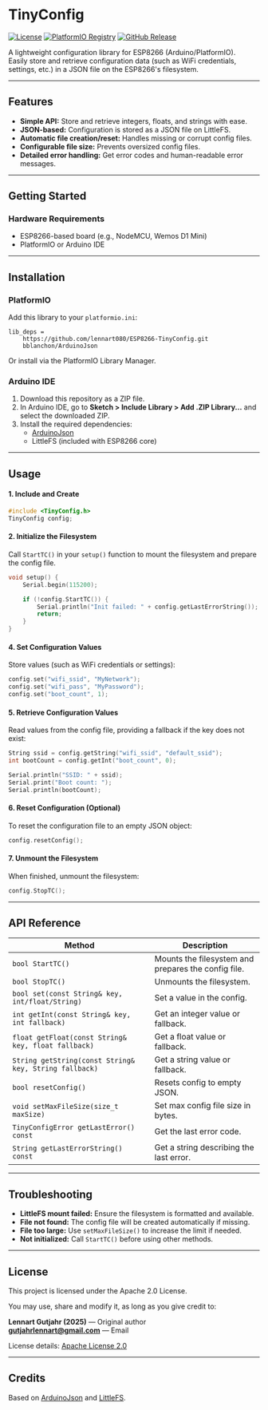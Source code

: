 # TinyConfig
[![License](https://img.shields.io/github/license/lennart080/ESP8266-TinyConfig?color=blue)](https://github.com/lennart080/ESP8266-TinyConfig/blob/main/LICENSE)
[![PlatformIO Registry](https://badgen.net/badge/PlatformIO/Available/green?icon=platformio)](https://registry.platformio.org/libraries/lennart080/ESP8266-TinyConfig)
[![GitHub Release](https://img.shields.io/github/v/release/lennart080/ESP8266-TinyConfig)](https://github.com/lennart080/ESP8266-TinyConfig/releases)

A lightweight configuration library for ESP8266 (Arduino/PlatformIO).  
Easily store and retrieve configuration data (such as WiFi credentials, settings, etc.) in a JSON file on the ESP8266's filesystem.

---

## Features

- **Simple API:** Store and retrieve integers, floats, and strings with ease.
- **JSON-based:** Configuration is stored as a JSON file on LittleFS.
- **Automatic file creation/reset:** Handles missing or corrupt config files.
- **Configurable file size:** Prevents oversized config files.
- **Detailed error handling:** Get error codes and human-readable error messages.

---

## Getting Started

### Hardware Requirements

- ESP8266-based board (e.g., NodeMCU, Wemos D1 Mini)
- PlatformIO or Arduino IDE

---

## Installation

### PlatformIO

Add this library to your `platformio.ini`:
```
lib_deps =
    https://github.com/lennart080/ESP8266-TinyConfig.git
    bblanchon/ArduinoJson
```

Or install via the PlatformIO Library Manager.

### Arduino IDE

1. Download this repository as a ZIP file.
2. In Arduino IDE, go to **Sketch > Include Library > Add .ZIP Library...** and select the downloaded ZIP.
3. Install the required dependencies:
    - [ArduinoJson](https://arduinojson.org/)
    - LittleFS (included with ESP8266 core)

---

## Usage

#### 1. Include and Create

```cpp
#include <TinyConfig.h>
TinyConfig config;
```

#### 2. Initialize the Filesystem

Call `StartTC()` in your `setup()` function to mount the filesystem and prepare the config file.

```cpp
void setup() {
    Serial.begin(115200);

    if (!config.StartTC()) {
        Serial.println("Init failed: " + config.getLastErrorString());
        return;
    }
}
```

#### 4. Set Configuration Values

Store values (such as WiFi credentials or settings):

```cpp
config.set("wifi_ssid", "MyNetwork");
config.set("wifi_pass", "MyPassword");
config.set("boot_count", 1);
```

#### 5. Retrieve Configuration Values

Read values from the config file, providing a fallback if the key does not exist:

```cpp
String ssid = config.getString("wifi_ssid", "default_ssid");
int bootCount = config.getInt("boot_count", 0);

Serial.println("SSID: " + ssid);
Serial.print("Boot count: ");
Serial.println(bootCount);
```

#### 6. Reset Configuration (Optional)

To reset the configuration file to an empty JSON object:

```cpp
config.resetConfig();
```

#### 7. Unmount the Filesystem

When finished, unmount the filesystem:

```cpp
config.StopTC();
```

---

## API Reference

| Method                                             | Description                                      |
|----------------------------------------------------|--------------------------------------------------|
| `bool StartTC()`                                   | Mounts the filesystem and prepares the config file. |
| `bool StopTC()`                                    | Unmounts the filesystem.                         |
| `bool set(const String& key, int/float/String)`    | Set a value in the config.                       |
| `int getInt(const String& key, int fallback)`      | Get an integer value or fallback.                |
| `float getFloat(const String& key, float fallback)`| Get a float value or fallback.                   |
| `String getString(const String& key, String fallback)` | Get a string value or fallback.              |
| `bool resetConfig()`                               | Resets config to empty JSON.                     |
| `void setMaxFileSize(size_t maxSize)`              | Set max config file size in bytes.               |
| `TinyConfigError getLastError() const`             | Get the last error code.                         |
| `String getLastErrorString() const`                | Get a string describing the last error.          |

---

## Troubleshooting

- **LittleFS mount failed:** Ensure the filesystem is formatted and available.
- **File not found:** The config file will be created automatically if missing.
- **File too large:** Use `setMaxFileSize()` to increase the limit if needed.
- **Not initialized:** Call `StartTC()` before using other methods.

---

## License

This project is licensed under the Apache 2.0 License.

You may use, share and modify it, as long as you give credit to:

**Lennart Gutjahr (2025)** — Original author  
**gutjahrlennart@gmail.com** — Email

License details: [Apache License 2.0](https://www.apache.org/licenses/LICENSE-2.0)

---

## Credits

Based on [ArduinoJson](https://arduinojson.org/) and [LittleFS](https://github.com/earlephilhower/arduino-esp8266littlefs).